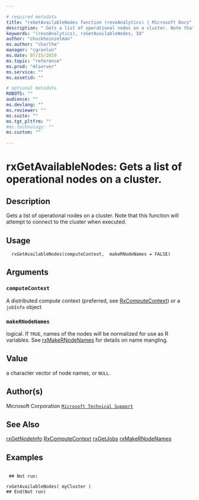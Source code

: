 ```yaml
--- 

# required metadata 
title: "rxGetAvailableNodes function (revoAnalytics) | Microsoft Docs" 
description: " Gets a list of operational nodes on a cluster. Note that this function will attempt to connect to the cluster when executed. " 
keywords: "(revoAnalytics), rxGetAvailableNodes, IO" 
author: "chuckheinzelman"
ms.author: "charlhe" 
manager: "cgronlun" 
ms.date: 07/15/2019
ms.topic: "reference" 
ms.prod: "mlserver" 
ms.service: "" 
ms.assetid: "" 

# optional metadata 
ROBOTS: "" 
audience: "" 
ms.devlang: "" 
ms.reviewer: "" 
ms.suite: "" 
ms.tgt_pltfrm: "" 
#ms.technology: "" 
ms.custom: "" 

--- 
```



 # rxGetAvailableNodes:  Gets a list of operational nodes on a cluster.  
 ## Description

Gets a list of operational nodes on a cluster.
Note that this function will attempt to connect to the cluster when executed.



 ## Usage

```   
  rxGetAvailableNodes(computeContext,  makeRNodeNames = FALSE)

```


 ## Arguments



 ### `computeContext`
 A distributed compute context (preferred, see [RxComputeContext](RxComputeContext.md))  or a `jobInfo` object 



 ### `makeRNodeNames`
 logical. If `TRUE`, names of the nodes will be normalized for use  as R variables.  See [rxMakeRNodeNames](rxMakeRNodeNames.md) for details on name mangling. 




 ## Value

a character vector of node names, or `NULL`.

 ## Author(s)

Microsoft Corporation [`Microsoft Technical Support`](https://go.microsoft.com/fwlink/?LinkID=698556&clcid=0x409)



 ## See Also

[rxGetNodeInfo](rxGetNodeInfo.md)
[RxComputeContext](RxComputeContext.md)
[rxGetJobs](rxGetJobs.md)
[rxMakeRNodeNames](rxMakeRNodeNames.md)

 ## Examples

 ```

  ## Not run:

rxGetAvailableNodes( myCluster )
 ## End(Not run) 
```



